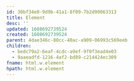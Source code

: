 ```yaml
---
id: 30bf34e0-9d9b-41a1-8f09-7b2d99863313
title: Element
desc: ''
updated: 1608692739524
created: 1608692739524
parent: 4dae346c-80cc-40ac-a909-06993c569eeb
children:
  - bedc79a2-6eaf-4cdc-a9ef-9f0f3ead4e03
  - 9aaeadfd-1216-4af2-bd89-c214424ec309
fname: html.w.element
hpath: html.w.element
---
```



